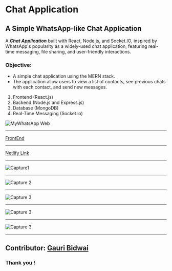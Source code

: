 # Chat Application 

## A Simple WhatsApp-like Chat Application

A ***Chat Application*** built with React, Node.js, and Socket.IO, inspired by WhatsApp's popularity as a widely-used chat application, featuring real-time messaging, file sharing, and user-friendly interactions.


### Objective:
- A simple chat application using the MERN stack. 
- The application allow users to view a list of contacts, see previous chats with each contact, and send
new messages.

1. Frontend (React.js)
2. Backend (Node.js and Express.js)
3. Database (MongoDB)
4. Real-Time Messaging (Socket.io)



![MyWhatsApp Web](https://i.ibb.co/fq5r4Sk/logo.png)

---

[FrontEnd](https://github.com/gitusergb/MyWhatsAppWeb)

---

[Netlify Link](#)

---

![Capture1](https://i.ibb.co/rtP4TJs/capt-1.png)

---

![Capture 2](https://i.ibb.co/mySVy90/capt-2.png)


---

![Capture 3](https://i.ibb.co/k4nrtdT/capt-3.png)

---

![Capture 3](https://i.ibb.co/mbTT8GJ/capt-4.png)

---

![Capture 3](https://i.ibb.co/ZgGvkS2/capt-5.png)


---

## Contributor: [Gauri Bidwai](https://github.com/gitusergb)

### Thank you !




<!-- 






https://i.ibb.co/mzwnbks/logo.png


# Getting Started with Create React App

This project was bootstrapped with [Create React App](https://github.com/facebook/create-react-app).

## Available Scripts

In the project directory, you can run:

### `npm start`

Runs the app in the development mode.\
Open [http://localhost:3000](http://localhost:3000) to view it in your browser.

The page will reload when you make changes.\
You may also see any lint errors in the console.

### `npm test`

Launches the test runner in the interactive watch mode.\
See the section about [running tests](https://facebook.github.io/create-react-app/docs/running-tests) for more information.

### `npm run build`

Builds the app for production to the `build` folder.\
It correctly bundles React in production mode and optimizes the build for the best performance.

The build is minified and the filenames include the hashes.\
Your app is ready to be deployed!

See the section about [deployment](https://facebook.github.io/create-react-app/docs/deployment) for more information.

### `npm run eject`

**Note: this is a one-way operation. Once you `eject`, you can't go back!**

If you aren't satisfied with the build tool and configuration choices, you can `eject` at any time. This command will remove the single build dependency from your project.

Instead, it will copy all the configuration files and the transitive dependencies (webpack, Babel, ESLint, etc) right into your project so you have full control over them. All of the commands except `eject` will still work, but they will point to the copied scripts so you can tweak them. At this point you're on your own.

You don't have to ever use `eject`. The curated feature set is suitable for small and middle deployments, and you shouldn't feel obligated to use this feature. However we understand that this tool wouldn't be useful if you couldn't customize it when you are ready for it.

## Learn More

You can learn more in the [Create React App documentation](https://facebook.github.io/create-react-app/docs/getting-started).

To learn React, check out the [React documentation](https://reactjs.org/).

### Code Splitting

This section has moved here: [https://facebook.github.io/create-react-app/docs/code-splitting](https://facebook.github.io/create-react-app/docs/code-splitting)

### Analyzing the Bundle Size

This section has moved here: [https://facebook.github.io/create-react-app/docs/analyzing-the-bundle-size](https://facebook.github.io/create-react-app/docs/analyzing-the-bundle-size)

### Making a Progressive Web App

This section has moved here: [https://facebook.github.io/create-react-app/docs/making-a-progressive-web-app](https://facebook.github.io/create-react-app/docs/making-a-progressive-web-app)

### Advanced Configuration

This section has moved here: [https://facebook.github.io/create-react-app/docs/advanced-configuration](https://facebook.github.io/create-react-app/docs/advanced-configuration)

### Deployment

This section has moved here: [https://facebook.github.io/create-react-app/docs/deployment](https://facebook.github.io/create-react-app/docs/deployment)

### `npm run build` fails to minify

This section has moved here: [https://facebook.github.io/create-react-app/docs/troubleshooting#npm-run-build-fails-to-minify](https://facebook.github.io/create-react-app/docs/troubleshooting#npm-run-build-fails-to-minify) -->
